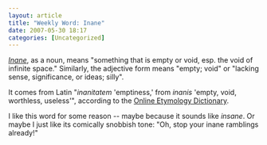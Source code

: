 ```yaml
---
layout: article
title: "Weekly Word: Inane"
date: 2007-05-30 18:17
categories: [Uncategorized]
---
```

<em><a href="http://dictionary.reference.com/browse/inane">Inane</a></em>, as a noun, means "something that is empty or void, esp. the void of infinite space." Similarly, the adjective form means "empty; void" or "lacking sense, significance, or ideas; silly".

It comes from Latin "<em>inanitatem</em> 'emptiness,' from <em>inanis</em> 'empty, void, worthless, useless'", according to the <a href="http://www.etymonline.com/index.php?term=inane">Online Etymology Dictionary</a>.

I like this word for some reason -- maybe because it sounds like <em>insane</em>. Or maybe I just like its comically snobbish tone: "Oh, stop your inane ramblings already!"
